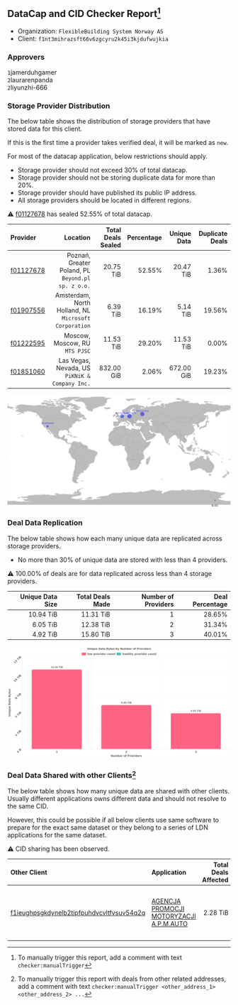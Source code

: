 ## DataCap and CID Checker Report[^1]
 - Organization: `FlexibleBuilding System Norway AS`
 - Client: `f1nt3mihrazsft66v6zgcyru2k45i3kjdufwujkia`
### Approvers
`1`jamerduhgamer<br/>`2`laurarenpanda<br/>`2`liyunzhi-666

### Storage Provider Distribution
The below table shows the distribution of storage providers that have stored data for this client.

If this is the first time a provider takes verified deal, it will be marked as `new`.

For most of the datacap application, below restrictions should apply.
 - Storage provider should not exceed 30% of total datacap.
 - Storage provider should not be storing duplicate data for more than 20%.
 - Storage provider should have published its public IP address.
 - All storage providers should be located in different regions.

⚠️ [f01127678](https://filfox.info/en/address/f01127678) has sealed 52.55% of total datacap.

| Provider                                              |                                                 Location | Total Deals Sealed | Percentage | Unique Data | Duplicate Deals |
| :---------------------------------------------------- | -------------------------------------------------------: | -----------------: | ---------: | ----------: | --------------: |
| [f01127678](https://filfox.info/en/address/f01127678) |    Poznań, Greater Poland, PL<br/>`Beyond.pl sp. z o.o.` |          20.75 TiB |     52.55% |   20.47 TiB |           1.36% |
| [f01907556](https://filfox.info/en/address/f01907556) | Amsterdam, North Holland, NL<br/>`Microsoft Corporation` |           6.39 TiB |     16.19% |    5.14 TiB |          19.56% |
| [f01222595](https://filfox.info/en/address/f01222595) |                        Moscow, Moscow, RU<br/>`MTS PJSC` |          11.53 TiB |     29.20% |   11.53 TiB |           0.00% |
| [f01851060](https://filfox.info/en/address/f01851060) |        Las Vegas, Nevada, US<br/>`PiKNiK & Company Inc.` |         832.00 GiB |      2.06% |  672.00 GiB |          19.23% |

<img src="https://raw.githubusercontent.com/data-preservation-programs/filplus-checker-assets/main/filecoin-project/filecoin-plus-large-datasets/issues/1596/1686278656475.png"/>

### Deal Data Replication
The below table shows how each many unique data are replicated across storage providers.

- No more than 30% of unique data are stored with less than 4 providers.

⚠️ 100.00% of deals are for data replicated across less than 4 storage providers.

| Unique Data Size | Total Deals Made | Number of Providers | Deal Percentage |
| ---------------: | ---------------: | ------------------: | --------------: |
|        10.94 TiB |        11.31 TiB |                   1 |          28.65% |
|         6.05 TiB |        12.38 TiB |                   2 |          31.34% |
|         4.92 TiB |        15.80 TiB |                   3 |          40.01% |

<img src="https://raw.githubusercontent.com/data-preservation-programs/filplus-checker-assets/main/filecoin-project/filecoin-plus-large-datasets/issues/1596/1686278657153.png"/>

### Deal Data Shared with other Clients[^3]
The below table shows how many unique data are shared with other clients.
Usually different applications owns different data and should not resolve to the same CID.

However, this could be possible if all below clients use same software to prepare for the exact same dataset or they belong to a series of LDN applications for the same dataset.

⚠️ CID sharing has been observed.

| Other Client                                                                                                          | Application                                                                                                               | Total Deals Affected | Unique CIDs | Approvers                                                                                                               |
| :-------------------------------------------------------------------------------------------------------------------- | :------------------------------------------------------------------------------------------------------------------------ | -------------------: | ----------: | :---------------------------------------------------------------------------------------------------------------------- |
| [f1ieughpsgkdynelb2tipfpuhdvcvltfvsuv54q2q](https://filfox.info/en/address/f1ieughpsgkdynelb2tipfpuhdvcvltfvsuv54q2q) | [AGENCJA PROMOCJI MOTORYZACJI A\.P\.M\.AUTO](https://github.com/filecoin-project/filecoin-plus-large-datasets/issues/928) |             2.28 TiB |          26 | `2`BlockMakeronline<br/>`2`cryptowhizzard<br/>`2`Fatman13<br/>`1`Fenbushi-Filecoin<br/>`1`newwebgroup<br/>`1`XnMatrixSV |

[^1]: To manually trigger this report, add a comment with text `checker:manualTrigger`

[^2]: Deals from those addresses are combined into this report as they are specified with `checker:manualTrigger`

[^3]: To manually trigger this report with deals from other related addresses, add a comment with text `checker:manualTrigger <other_address_1> <other_address_2> ...`
